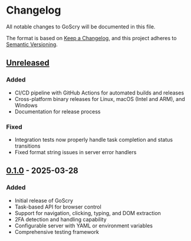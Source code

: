 # Changelog

All notable changes to GoScry will be documented in this file.

The format is based on [Keep a Changelog](https://keepachangelog.com/en/1.0.0/),
and this project adheres to [Semantic Versioning](https://semver.org/spec/v2.0.0.html).

## [Unreleased]

### Added
- CI/CD pipeline with GitHub Actions for automated builds and releases
- Cross-platform binary releases for Linux, macOS (Intel and ARM), and Windows
- Documentation for release process

### Fixed
- Integration tests now properly handle task completion and status transitions
- Fixed format string issues in server error handlers

## [0.1.0] - 2025-03-28

### Added
- Initial release of GoScry
- Task-based API for browser control
- Support for navigation, clicking, typing, and DOM extraction
- 2FA detection and handling capability
- Configurable server with YAML or environment variables
- Comprehensive testing framework

[Unreleased]: https://github.com/copyleftdev/goscry/compare/v0.1.0...HEAD
[0.1.0]: https://github.com/copyleftdev/goscry/releases/tag/v0.1.0
